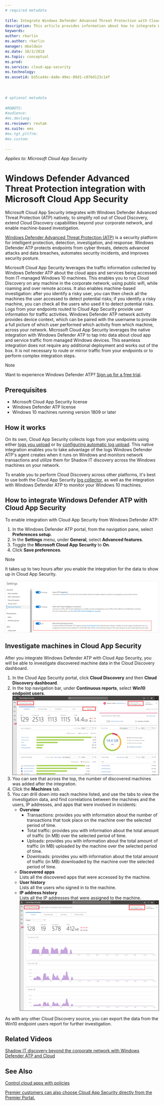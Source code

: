 ```yaml
---
# required metadata

title: Integrate Windows Defender Advanced Threat Protection with Cloud App Security | Microsoft Docs
description: This article provides information about how to integrate Windows Defender ATP with Cloud App Security seamless integration and enhanced visibility into Shadow IT and risk management.
keywords:
author: rkarlin
ms.author: rkarlin
manager: mbaldwin
ms.date: 10/3/2018
ms.topic: conceptual
ms.prod:
ms.service: cloud-app-security
ms.technology:
ms.assetid: b35ca44c-da8e-49ec-89d1-c076d123c14f



# optional metadata

#ROBOTS:
#audience:
#ms.devlang:
ms.reviewer: reutam
ms.suite: ems
#ms.tgt_pltfrm:
#ms.custom:

---
```



*Applies to: Microsoft Cloud App Security*


# Windows Defender Advanced Threat Protection integration with Microsoft Cloud App Security

Microsoft Cloud App Security integrates with Windows Defender Advanced Threat Protection (ATP) natively, to simplify roll out of Cloud Discovery, extend Cloud Discovery capabilities beyond your corporate network, and enable machine-based investigation. 

[Windows Defender Advanced Threat Protection (ATP)](https://docs.microsoft.com/windows/security/threat-protection/windows-defender-atp/windows-defender-advanced-threat-protection) is a security platform for intelligent protection, detection, investigation, and response. Windows Defender ATP protects endpoints from cyber threats, detects advanced attacks and data breaches, automates security incidents, and improves security posture.

Microsoft Cloud App Security leverages the traffic information collected by Windows Defender ATP about the cloud apps and services being accessed from IT-managed Windows 10 machines. This enables you to run Cloud Discovery on any machine in the corporate network, using public wifi, while roaming and over remote access. It also enables machine-based investigation: after you identify a risky user, you can then check all the machines the user accessed to detect potential risks; if you identify a risky machine, you can check all the users who used it to detect potential risks. Logs from your endpoints routed to Cloud App Security provide user information for traffic activities. Windows Defender ATP network activity provides device context, which can be paired with the username to provide a full picture of which user performed which activity from which machine, across your network. Microsoft Cloud App Security leverages the native integration with Windows Defender ATP to tap into data about cloud app and service traffic from managed Windows devices. This seamless integration does not require any additional deployment and works out of the box. It is not necessary to route or mirror traffic from your endpoints or to perform complex integration steps.

> [!NOTE]
> Want to experience Windows Defender ATP? [Sign up for a free trial](https://www.microsoft.com/WindowsForBusiness/windows-atp?ocid=docs-wdatp-assignaccess-abovefoldlink).
>


## Prerequisites

- Microsoft Cloud App Security license
- Windows Defender ATP license
- Windows 10 machines running version 1809 or later


## How it works

On its own, Cloud App Security collects logs from your endpoints using either [logs you upload](create-snapshot-cloud-discovery-reports.md) or by [configuring automatic log upload](discovery-docker.md). This native integration enables you to take advantage of the logs Windows Defender ATP's agent creates when it runs on Windows and monitors network transactions and utilize them for Shadow IT discovery across the Windows machines on your network. 

To enable you to perform Cloud Discovery across other platforms, it's best to use both the Cloud App Security [log collector](discovery-docker.md), as well as the integration with Windows Defender ATP to monitor your Windows 10 machines.


## How to integrate Windows Defender ATP with Cloud App Security

To enable integration with Cloud App Security from Windows Defender ATP:

1. In the Windows Defender ATP portal, from the navigation pane, select **Preferences setup**.
2. In the **Settings** menu, under **General**, select **Advanced features**.
3. Toggle the **Microsoft Cloud App Security** to **On**.
4. Click **Save preferences**.

>[!NOTE]
> It takes up to two hours after you enable the integration for the data to show up in Cloud App Security.
>

   ![WD ATP settings](./media/wdatp-settings.png)

## Investigate machines in Cloud App Security

After you integrate Windows Defender ATP with Cloud App Security, you will be able to investigate discovered machine data in the Cloud Discovery dashboard.

1. In the Cloud App Security portal, click **Cloud Discovery** and then **Cloud Discovery dashboard**.
2. In the top navigation bar, under **Continuous reports**, select **Win10 endpoint users**.
  ![WD ATP report](./media/win10-dashboard-report.png)
4. You can see that across the top, the number of discovered machines was added after the integration.
5. Click the **Machines** tab.
6. You can drill down into each machine listed, and use the tabs to view the investigation data, and find correlations between the machines and the users, IP addresses, and apps that were involved in incidents:
   - **Overview**
      - Transactions: provides you with information about the number of transactions that took place on the machine over the selected period of time.
      - Total traffic: provides you with information about the total amount of traffic (in MB) over the selected period of time.
     - Uploads: provides you with information about the total amount of traffic (in MB) uploaded by the machine over the selected period of time.
     - Downloads: provides you with information about the total amount of traffic (in MB) downloaded by the machine over the selected period of time.
   - **Discovered apps**<br>
  Lists all the discovered apps that were accessed by the machine.
   - **User history**<br>
    Lists all the users who signed in to the machine.
   - **IP address history**<br>
    Lists all the IP addresses that were assigned to the machine.
 ![Machines overview](./media/machines-overview.png)
 

As with any other Cloud Discovery source, you can export the data from the Win10 endpoint users report for further investigation. 


## Related Videos  
[Shadow IT discovery beyond the corporate network with Windows Defender ATP and Cloud](https://www.youtube.com/watch?v=f8hbvbY1Hnc)  

## See Also  
[Control cloud apps with policies](control-cloud-apps-with-policies.md)   

[Premier customers can also choose Cloud App Security directly from the Premier Portal.](https://premier.microsoft.com/)  
  
